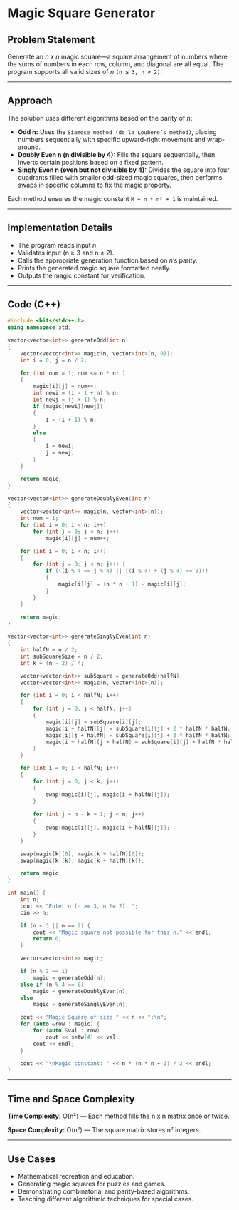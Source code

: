 # Magic Square Generator

## Problem Statement
Generate an *n x n* magic square—a square arrangement of numbers where the sums of numbers in each row, column, and diagonal are all equal. The program supports all valid sizes of *n* `(n ≥ 3, n ≠ 2)`.

---
## Approach
The solution uses different algorithms based on the parity of *n*:

- **Odd n:** Uses the `Siamese method (de la Loubere’s method)`, placing numbers sequentially with specific upward-right movement and wrap-around.
- **Doubly Even n (n divisible by 4):** Fills the square sequentially, then inverts certain positions based on a fixed pattern.
- **Singly Even n (even but not divisible by 4):** Divides the square into four quadrants filled with smaller odd-sized magic squares, then performs swaps in specific columns to fix the magic property.

Each method ensures the magic constant  `M = n * n² + 1` is maintained.

---
## Implementation Details
- The program reads input *n*.
- Validates input (n ≥ 3 and n ≠ 2).
- Calls the appropriate generation function based on *n*’s parity.
- Prints the generated magic square formatted neatly.
- Outputs the magic constant for verification.

---

## Code (C++)

```cpp
#include <bits/stdc++.h>
using namespace std;

vector<vector<int>> generateOdd(int n) 
{
    vector<vector<int>> magic(n, vector<int>(n, 0));
    int i = 0, j = n / 2;

    for (int num = 1; num <= n * n; ) 
    {
        magic[i][j] = num++;
        int newi = (i - 1 + n) % n;
        int newj = (j + 1) % n;
        if (magic[newi][newj]) 
        {
            i = (i + 1) % n;
        } 
        else 
        {
            i = newi;
            j = newj;
        }
    }

    return magic;
}

vector<vector<int>> generateDoublyEven(int n) 
{
    vector<vector<int>> magic(n, vector<int>(n));
    int num = 1;
    for (int i = 0; i < n; i++)
        for (int j = 0; j < n; j++)
            magic[i][j] = num++;

    for (int i = 0; i < n; i++) 
    {
        for (int j = 0; j < n; j++) {
            if (((i % 4 == j % 4) || ((i % 4) + (j % 4) == 3))) 
            {
                magic[i][j] = (n * n + 1) - magic[i][j];
            }
        }
    }

    return magic;
}

vector<vector<int>> generateSinglyEven(int n) 
{
    int halfN = n / 2;
    int subSquareSize = n / 2;
    int k = (n - 2) / 4;

    vector<vector<int>> subSquare = generateOdd(halfN);
    vector<vector<int>> magic(n, vector<int>(n));

    for (int i = 0; i < halfN; i++) 
    {
        for (int j = 0; j < halfN; j++) 
        {
            magic[i][j] = subSquare[i][j];
            magic[i + halfN][j] = subSquare[i][j] + 2 * halfN * halfN;
            magic[i][j + halfN] = subSquare[i][j] + 3 * halfN * halfN;
            magic[i + halfN][j + halfN] = subSquare[i][j] + halfN * halfN;
        }
    }

    for (int i = 0; i < halfN; i++) 
    {
        for (int j = 0; j < k; j++) 
        {
            swap(magic[i][j], magic[i + halfN][j]);
        }
        
        for (int j = n - k + 1; j < n; j++) 
        {
            swap(magic[i][j], magic[i + halfN][j]);
        }
    }

    swap(magic[k][0], magic[k + halfN][0]);
    swap(magic[k][k], magic[k + halfN][k]);

    return magic;
}

int main() {
    int n;
    cout << "Enter n (n >= 3, n != 2): ";
    cin >> n;

    if (n < 3 || n == 2) {
        cout << "Magic square not possible for this n." << endl;
        return 0;
    }

    vector<vector<int>> magic;

    if (n % 2 == 1)
        magic = generateOdd(n);
    else if (n % 4 == 0)
        magic = generateDoublyEven(n);
    else
        magic = generateSinglyEven(n);

    cout << "Magic Square of size " << n << ":\n";
    for (auto &row : magic) {
        for (auto &val : row)
            cout << setw(4) << val;
        cout << endl;
    }

    cout << "\nMagic constant: " << n * (n * n + 1) / 2 << endl;
}
```
---

## Time and Space Complexity

**Time Complexity:** O(n²) — Each method fills the n x n matrix once or twice.

**Space Complexity:** O(n²) — The square matrix stores n² integers.

---
## Use Cases
- Mathematical recreation and education.
- Generating magic squares for puzzles and games.
- Demonstrating combinatorial and parity-based algorithms.
- Teaching different algorithmic techniques for special cases.
